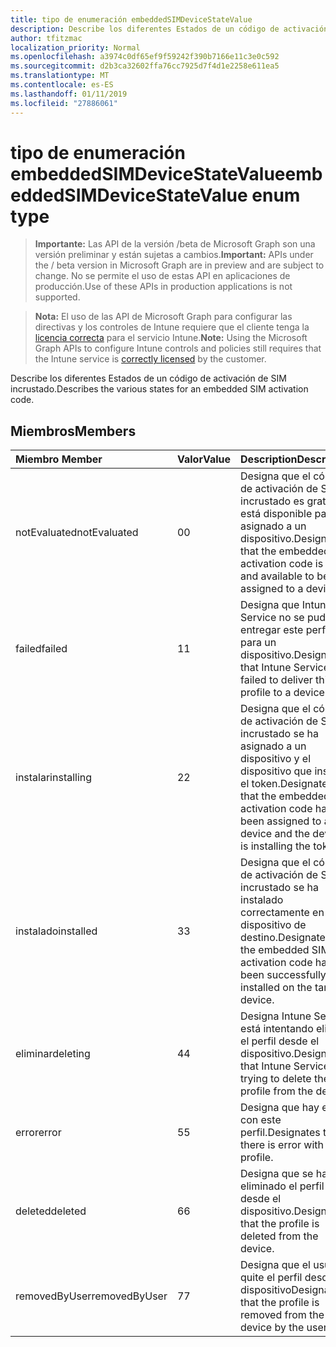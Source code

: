 ```yaml
---
title: tipo de enumeración embeddedSIMDeviceStateValue
description: Describe los diferentes Estados de un código de activación de SIM incrustado.
author: tfitzmac
localization_priority: Normal
ms.openlocfilehash: a3974c0df65ef9f59242f390b7166e11c3e0c592
ms.sourcegitcommit: d2b3ca32602ffa76cc7925d7f4d1e2258e611ea5
ms.translationtype: MT
ms.contentlocale: es-ES
ms.lasthandoff: 01/11/2019
ms.locfileid: "27886061"
---
```

# <a name="embeddedsimdevicestatevalue-enum-type"></a><span data-ttu-id="40630-103">tipo de enumeración embeddedSIMDeviceStateValue</span><span class="sxs-lookup"><span data-stu-id="40630-103">embeddedSIMDeviceStateValue enum type</span></span>

> <span data-ttu-id="40630-104">**Importante:** Las API de la versión /beta de Microsoft Graph son una versión preliminar y están sujetas a cambios.</span><span class="sxs-lookup"><span data-stu-id="40630-104">**Important:** APIs under the / beta version in Microsoft Graph are in preview and are subject to change.</span></span> <span data-ttu-id="40630-105">No se permite el uso de estas API en aplicaciones de producción.</span><span class="sxs-lookup"><span data-stu-id="40630-105">Use of these APIs in production applications is not supported.</span></span>

> <span data-ttu-id="40630-106">**Nota:** El uso de las API de Microsoft Graph para configurar las directivas y los controles de Intune requiere que el cliente tenga la [licencia correcta](https://go.microsoft.com/fwlink/?linkid=839381) para el servicio Intune.</span><span class="sxs-lookup"><span data-stu-id="40630-106">**Note:** Using the Microsoft Graph APIs to configure Intune controls and policies still requires that the Intune service is [correctly licensed](https://go.microsoft.com/fwlink/?linkid=839381) by the customer.</span></span>

<span data-ttu-id="40630-107">Describe los diferentes Estados de un código de activación de SIM incrustado.</span><span class="sxs-lookup"><span data-stu-id="40630-107">Describes the various states for an embedded SIM activation code.</span></span>
## <a name="members"></a><span data-ttu-id="40630-108">Miembros</span><span class="sxs-lookup"><span data-stu-id="40630-108">Members</span></span>
|<span data-ttu-id="40630-109">Miembro	</span><span class="sxs-lookup"><span data-stu-id="40630-109">Member</span></span>|<span data-ttu-id="40630-110">Valor</span><span class="sxs-lookup"><span data-stu-id="40630-110">Value</span></span>|<span data-ttu-id="40630-111">Description</span><span class="sxs-lookup"><span data-stu-id="40630-111">Description</span></span>|
|:---|:---|:---|
|<span data-ttu-id="40630-112">notEvaluated</span><span class="sxs-lookup"><span data-stu-id="40630-112">notEvaluated</span></span>|<span data-ttu-id="40630-113">0</span><span class="sxs-lookup"><span data-stu-id="40630-113">0</span></span>|<span data-ttu-id="40630-114">Designa que el código de activación de SIM incrustado es gratuito y está disponible para ser asignado a un dispositivo.</span><span class="sxs-lookup"><span data-stu-id="40630-114">Designates that the embedded SIM activation code is free and available to be assigned to a device.</span></span>|
|<span data-ttu-id="40630-115">failed</span><span class="sxs-lookup"><span data-stu-id="40630-115">failed</span></span>|<span data-ttu-id="40630-116">1</span><span class="sxs-lookup"><span data-stu-id="40630-116">1</span></span>|<span data-ttu-id="40630-117">Designa que Intune Service no se pudo entregar este perfil para un dispositivo.</span><span class="sxs-lookup"><span data-stu-id="40630-117">Designates that Intune Service failed to deliver this profile to a device.</span></span>|
|<span data-ttu-id="40630-118">instalar</span><span class="sxs-lookup"><span data-stu-id="40630-118">installing</span></span>|<span data-ttu-id="40630-119">2</span><span class="sxs-lookup"><span data-stu-id="40630-119">2</span></span>|<span data-ttu-id="40630-120">Designa que el código de activación de SIM incrustado se ha asignado a un dispositivo y el dispositivo que instala el token.</span><span class="sxs-lookup"><span data-stu-id="40630-120">Designates that the embedded SIM activation code has been assigned to a device and the device is installing the token.</span></span>|
|<span data-ttu-id="40630-121">instalado</span><span class="sxs-lookup"><span data-stu-id="40630-121">installed</span></span>|<span data-ttu-id="40630-122">3</span><span class="sxs-lookup"><span data-stu-id="40630-122">3</span></span>|<span data-ttu-id="40630-123">Designa que el código de activación de SIM incrustado se ha instalado correctamente en el dispositivo de destino.</span><span class="sxs-lookup"><span data-stu-id="40630-123">Designates that the embedded SIM activation code has been successfully installed on the target device.</span></span>|
|<span data-ttu-id="40630-124">eliminar</span><span class="sxs-lookup"><span data-stu-id="40630-124">deleting</span></span>|<span data-ttu-id="40630-125">4</span><span class="sxs-lookup"><span data-stu-id="40630-125">4</span></span>|<span data-ttu-id="40630-126">Designa Intune Service está intentando eliminar el perfil desde el dispositivo.</span><span class="sxs-lookup"><span data-stu-id="40630-126">Designates that Intune Service is trying to delete the profile from the device.</span></span>|
|<span data-ttu-id="40630-127">error</span><span class="sxs-lookup"><span data-stu-id="40630-127">error</span></span>|<span data-ttu-id="40630-128">5</span><span class="sxs-lookup"><span data-stu-id="40630-128">5</span></span>|<span data-ttu-id="40630-129">Designa que hay error con este perfil.</span><span class="sxs-lookup"><span data-stu-id="40630-129">Designates that there is error with this profile.</span></span>|
|<span data-ttu-id="40630-130">deleted</span><span class="sxs-lookup"><span data-stu-id="40630-130">deleted</span></span>|<span data-ttu-id="40630-131">6</span><span class="sxs-lookup"><span data-stu-id="40630-131">6</span></span>|<span data-ttu-id="40630-132">Designa que se ha eliminado el perfil desde el dispositivo.</span><span class="sxs-lookup"><span data-stu-id="40630-132">Designates that the profile is deleted from the device.</span></span>|
|<span data-ttu-id="40630-133">removedByUser</span><span class="sxs-lookup"><span data-stu-id="40630-133">removedByUser</span></span>|<span data-ttu-id="40630-134">7</span><span class="sxs-lookup"><span data-stu-id="40630-134">7</span></span>|<span data-ttu-id="40630-135">Designa que el usuario quite el perfil desde el dispositivo</span><span class="sxs-lookup"><span data-stu-id="40630-135">Designates that the profile is removed from the device by the user</span></span>|





